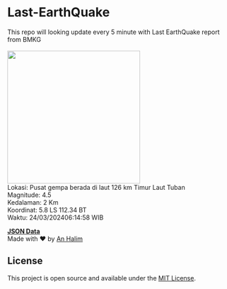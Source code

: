 # Last-EarthQuake
This repo will looking update every 5 minute with Last EarthQuake report from BMKG
<br>
<br>
<img src="https://static.bmkg.go.id/20240324061458.mmi.jpg" width="300"/>
<br>
Lokasi: Pusat gempa berada di laut 126 km Timur Laut Tuban <br>
Magnitude: 4.5 <br>
Kedalaman: 2 Km <br>
Koordinat: 5.8 LS 112.34 BT <br>
Waktu: 24/03/202406:14:58 WIB <br>

<a href="./data/data.json">**JSON Data**</a>
<br>
Made with ❤️ by <a href="https://github.com/an-halim">An Halim</a>
## License

This project is open source and available under the [MIT License](LICENSE).
